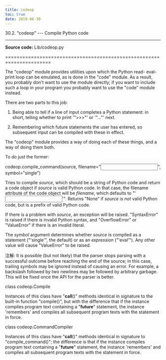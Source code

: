 ```yaml
---
title: codeop
toc: true
date: 2019-06-30
---
```

30.2. "codeop" --- Compile Python code
**************************************

**Source code:** Lib/codeop.py

======================================================================

The "codeop" module provides utilities upon which the Python read-
eval-print loop can be emulated, as is done in the "code" module.  As
a result, you probably don't want to use the module directly; if you
want to include such a loop in your program you probably want to use
the "code" module instead.

There are two parts to this job:

1. Being able to tell if a line of input completes a Python
   statement: in short, telling whether to print '">>>"' or '"..."'
   next.

2. Remembering which future statements the user has entered, so
   subsequent input can be compiled with these in effect.

The "codeop" module provides a way of doing each of these things, and
a way of doing them both.

To do just the former:

codeop.compile_command(source, filename="<input>", symbol="single")

   Tries to compile *source*, which should be a string of Python code
   and return a code object if *source* is valid Python code. In that
   case, the filename attribute of the code object will be *filename*,
   which defaults to "'<input>'". Returns "None" if *source* is *not*
   valid Python code, but is a prefix of valid Python code.

   If there is a problem with *source*, an exception will be raised.
   "SyntaxError" is raised if there is invalid Python syntax, and
   "OverflowError" or "ValueError" if there is an invalid literal.

   The *symbol* argument determines whether *source* is compiled as a
   statement ("'single'", the default) or as an *expression*
   ("'eval'").  Any other value will cause "ValueError" to  be raised.

   注解: It is possible (but not likely) that the parser stops
     parsing with a successful outcome before reaching the end of the
     source; in this case, trailing symbols may be ignored instead of
     causing an error.  For example, a backslash followed by two
     newlines may be followed by arbitrary garbage. This will be fixed
     once the API for the parser is better.

class codeop.Compile

   Instances of this class have "__call__()" methods identical in
   signature to the built-in function "compile()", but with the
   difference that if the instance compiles program text containing a
   "__future__" statement, the instance 'remembers' and compiles all
   subsequent program texts with the statement in force.

class codeop.CommandCompiler

   Instances of this class have "__call__()" methods identical in
   signature to "compile_command()"; the difference is that if the
   instance compiles program text containing a "__future__" statement,
   the instance 'remembers' and compiles all subsequent program texts
   with the statement in force.
